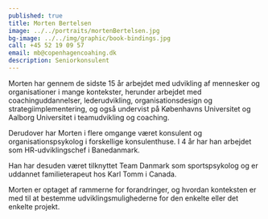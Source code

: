```yaml
---
published: true
title: Morten Bertelsen
image: ../../portraits/mortenBertelsen.jpg
bg-image: ../../img/graphic/book-bindings.jpg
call: +45 52 19 09 57
email: mb@copenhagencoahing.dk
description: Seniorkonsulent
---
```


Morten har gennem de sidste 15 år arbejdet med udvikling af mennesker og organisationer i mange kontekster, herunder arbejdet med coachinguddannelser, lederudvikling, organisationsdesign og strategiimplementering, og også undervist på Københavns Universitet og Aalborg Universitet i teamudvikling og coaching. 

Derudover har Morten i flere omgange været konsulent og organisationspsykolog i forskellige konsulenthuse. I 4 år har han arbejdet som HR-udviklingschef i Banedanmark. 

Han har desuden været tilknyttet Team Danmark som sportspsykolog og er uddannet familieterapeut hos Karl Tomm i Canada. 

Morten er optaget af rammerne for forandringer, og hvordan konteksten er med til at bestemme udviklingsmulighederne for den enkelte eller det enkelte projekt.

